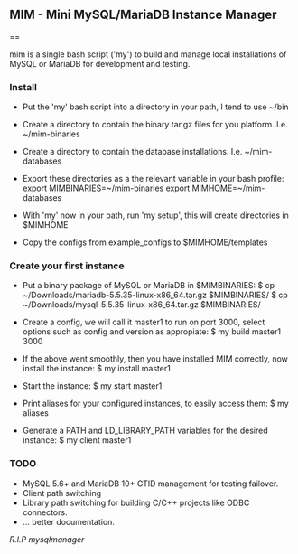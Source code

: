 ## MIM - Mini MySQL/MariaDB Instance Manager
==

mim is a single bash script ('my') to build and manage local installations of MySQL or MariaDB for development and testing.

### Install

*  Put the 'my' bash script into a directory in your path, I tend to use ~/bin
*  Create a directory to contain the binary tar.gz files for you platform. I.e. ~/mim-binaries
*  Create a directory to contain the database installations. I.e. ~/mim-databases
*  Export these directories as a the relevant variable in your bash profile:
	export MIMBINARIES=~/mim-binaries
	export MIMHOME=~/mim-databases

* With 'my' now in your path, run 'my setup', this will create directories in $MIMHOME
* Copy the configs from example_configs to $MIMHOME/templates




### Create your first instance
* Put a binary package of MySQL or MariaDB in $MIMBINARIES:
	$ cp ~/Downloads/mariadb-5.5.35-linux-x86_64.tar.gz $MIMBINARIES/
	$ cp ~/Downloads/mysql-5.5.35-linux-x86_64.tar.gz $MIMBINARIES/

* Create a config, we will call it master1 to run on port 3000, select options such as config and version as appropiate:
	$ my build master1 3000
* If the above went smoothly, then you have installed MIM correctly, now install the instance:
	$ my install master1
* Start the instance:
	$ my start master1
* Print aliases for your configured instances, to easily access them:
	$ my aliases
* Generate a PATH and LD_LIBRARY_PATH variables for the desired instance:
	$ my client master1

### TODO
 * MySQL 5.6+ and MariaDB 10+ GTID management for testing failover.
 * Client path switching
 * Library path switching for building C/C++ projects like ODBC connectors.
 * ... better documentation.


_R.I.P mysqlmanager_

